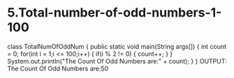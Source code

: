 # 5.Total-number-of-odd-numbers-1-100
class TotalNumOfOddNum
{
public static void main(String args[])
{
int count = 0;
for(int i = 1;i <= 100;i++)
{
if(i % 2 != 0)
{
count++;
}
}
System.out.println("The Count Of Odd Numbers are:" + count);
}
}
OUTPUT:
The Count Of Odd Numbers are:50
